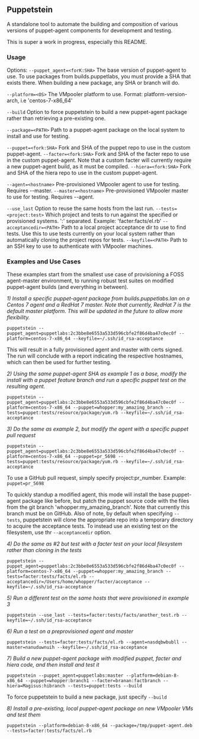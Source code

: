 ## Puppetstein

A standalone tool to automate the building and composition of various versions of puppet-agent components for development and testing.

This is super a work in progress, especially this README.

### Usage

Options:
  `--puppet_agent=<forK:SHA>`  The base version of puppet-agent to use. To use packages from builds.puppetlabs, you must provide
                              a SHA that exists there. When building a new package, any SHA or branch will do.

  `--platform=<OS>`            The VMpooler platform to use. Format: platform-version-arch, i.e 'centos-7-x86_64'

  `--build`                    Option to force puppetstein to build a new puppet-agent package rather than retrieving a pre-existing one.

  `--package=<PATH>`            Path to a puppet-agent package on the local system to install and use for testing.

  `--puppet=<fork:SHA>`        Fork and SHA of the puppet repo to use in the custom puppet-agent.
  `--facter=<fork:SHA>`        Fork and SHA of the facter repo to use in the custom puppet-agent. Note that a custom facter will
                              currently require a new puppet-agent build, as it must be compiled.
  `--hiera=<fork:SHA>`         Fork and SHA of the hiera repo to use in the custom puppet-agent.

  `--agent=<hostname>`          Pre-provisioned VMpooler agent to use for testing. Requires --master.
  `--master=<hostname>`         Pre-provisioned VMpooler master to use for testing. Requires --agent.

  `--use_last`                  Option to reuse the same hosts from the last run.
  `--tests=<project:test>`      Which project and tests to run against the specified or provisioned systems. ':' separated.
                              Example: 'facter:facts/el.rb'
  `--acceptancedir=<PATH>`      Path to a local project acceptance dir to use to find tests. Use this to use tests currently on
                              your local system rather than automatically cloning the project repos for tests.
  `--keyfile=<PATH>`            Path to an SSH key to use to authenticate with VMpooler machines.

### Examples and Use Cases

These examples start from the smallest use case of provisioning a FOSS agent-master environment, to running robust test
suites on modified puppet-agent builds (and everything in between).

*1) Install a specific puppet-agent package from builds.puppetlabs.lan on a Centos 7 agent and a RedHat 7 master. Note
   that currently, RedHat 7 is the default master platform. This will be updated in the future to allow more flexibility.*

`puppetstein --puppet_agent=puppetlabs:2c3bbe8e6553a533d596cbfe2f86d4ba47c0ec0f --platform=centos-7-x86_64 --keyfile=~/.ssh/id_rsa-acceptance`

This will result in a fully provisioned agent and master with certs signed. The run will conclude with a report indicating
the respective hostnames, which can then be used for further testing.

*2) Using the same puppet-agent SHA as example 1 as a base, modify the install with a puppet feature branch and run a
   specific puppet test on the resulting agent.*

`puppetstein --puppet_agent=puppetlabs:2c3bbe8e6553a533d596cbfe2f86d4ba47c0ec0f --platform=centos-7-x86_64
--puppet=whopper:my_amazing_branch --tests=puppet:tests/resource/package/yum.rb --keyfile=~/.ssh/id_rsa-acceptance`

*3) Do the same as example 2, but modify the agent with a specific puppet pull request*

`puppetstein --puppet_agent=puppetlabs:2c3bbe8e6553a533d596cbfe2f86d4ba47c0ec0f --platform=centos-7-x86_64
--puppet=pr_5698 --tests=puppet:tests/resource/package/yum.rb --keyfile=~/.ssh/id_rsa-acceptance`

To use a GitHub pull request, simply specify project:pr_number. Example: `puppet=pr_5698`

To quickly standup a modified agent, this mode will install the base puppet-agent package like before, but patch the
puppet source code with the files from the git branch 'whopper:my_amazing_branch'. Note that currently this branch must
be on GitHub. Also of note, by default when specifying `--tests`, puppetstein will clone the appropriate repo into a
temporary directory to acquire the acceptance tests. To instead use an existing test on the filesystem, use thr
`--acceptancedir` option.

*4) Do the same as #2 but test with a facter test on your local filesystem rather than cloning in the tests*

`puppetstein --puppet_agent=puppetlabs:2c3bbe8e6553a533d596cbfe2f86d4ba47c0ec0f --platform=centos-7-x86_64
--puppet=whopper:my_amazing_branch --tests=facter:tests/facts/el.rb --acceptancedir=/Users/home/whopper/facter/acceptance
--keyfile=~/.ssh/id_rsa-acceptance`

*5) Run a different test on the same hosts that were provisioned in example 3*

`puppetstein --use_last --tests=facter:tests/facts/another_test.rb --keyfile=~/.ssh/id_rsa-acceptance`

*6) Run a test on a preprovisioned agent and master*

`puppetstein --tests=facter:tests/facts/el.rb --agent=nasdqbwbubll --master=nanuduwnuih --keyfile=~/.ssh/id_rsa-acceptance`

*7) Build a new puppet-agent package with modified puppet, facter and hiera code, and then install and test it*

`puppetstein --puppet_agent=puppetlabs:master --platform=debian-8-x86_64 --puppet=whopper:branch1 --facter=branan:factbranch
--hiera=Magisus:hibranch --tests=puppet:tests --build`

To force puppetstein to build a new package, just specify `--build`

*8) Install a pre-existing, local puppet-agent package on new VMpooler VMs and test them*

`puppetstein --platform=debian-8-x86_64 --package=/tmp/puppet-agent.deb --tests=facter:tests/facts/el.rb`
